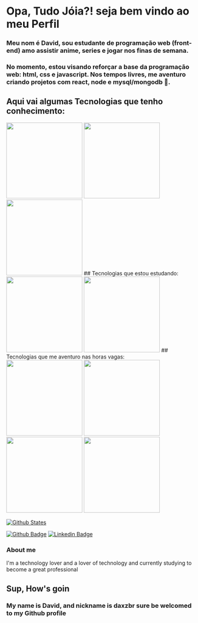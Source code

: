 # Opa, Tudo Jóia?! seja bem vindo ao meu Perfil

### Meu nom é David, sou estudante de programação web (front-end) amo assistir anime, series e jogar nos finas de semana.

### No momento, estou visando reforçar a base da programação web: html, css e javascript. Nos tempos livres, me aventuro criando projetos com react, node e mysql/mongodb 🙂.

## Aqui vai algumas Tecnologias que tenho conhecimento:
<img width="200px" src="https://cdn.jsdelivr.net/gh/devicons/devicon/icons/html5/html5-original.svg" />
<img width="200px" src="https://cdn.jsdelivr.net/gh/devicons/devicon/icons/css3/css3-original-wordmark.svg" />
<img width="200px" src="https://cdn.jsdelivr.net/gh/devicons/devicon/icons/javascript/javascript-original.svg" />
## Tecnologias que estou estudando:
<img width="200px" src="https://cdn.jsdelivr.net/gh/devicons/devicon/icons/bootstrap/bootstrap-plain-wordmark.svg" />
<img width="200px" src="https://cdn.jsdelivr.net/gh/devicons/devicon/icons/react/react-original-wordmark.svg" />
## Tecnologias que me aventuro nas horas vagas:
<img width="200px" src="https://cdn.jsdelivr.net/gh/devicons/devicon/icons/nodejs/nodejs-original-wordmark.svg" />
<img width="200px" src="https://cdn.jsdelivr.net/gh/devicons/devicon/icons/express/express-original.svg" />
<img width="200px" src="https://cdn.jsdelivr.net/gh/devicons/devicon/icons/mysql/mysql-original-wordmark.svg" />
<img width="200px" src="https://cdn.jsdelivr.net/gh/devicons/devicon/icons/mongodb/mongodb-original-wordmark.svg" />

[![Github States](https://github-readme-stats.vercel.app/api?username=anuraghazra)](https://github.com/anuraghazra/github-readme-stats)

[![Github Badge](https://img.shields.io/badge/-Github-000?style=flat-square&logo=Github&logoColor=white&link=https://github.com/fagnerpsantos)](https://github.com/fagnerpsantos)
[![Linkedin Badge](https://img.shields.io/badge/-LinkedIn-blue?style=flat-square&logo=Linkedin&logoColor=white&link=https://www.linkedin.com/in/david-silva-187aa1233/)](https://www.linkedin.com/in/david-silva-187aa1233/)


### About me
I'm a technology lover and a lover of technology and currently studying to become a great professional

## Sup, How's goin
### My name is David, and nickname is daxzbr sure be welcomed to my Github profile

